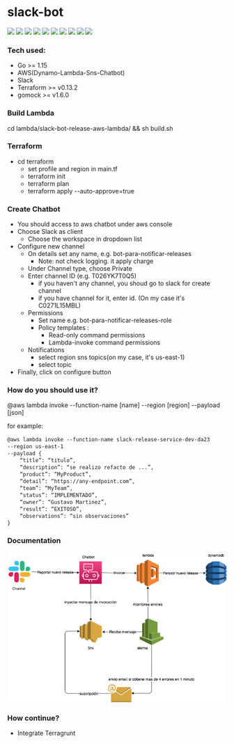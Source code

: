 # slack-bot

![](https://img.shields.io/static/v1?label=Aws%20&message=3.27&color=informational)
![](https://img.shields.io/github/go-mod/go-version/tavomartinez88/slack-bot/main)
![](https://img.shields.io/static/v1?label=Terraform%20&message=0.13.2&color=informational&)
![](https://img.shields.io/static/v1?label=gomock%20&message=1.6.0&color=informational)
![](https://img.shields.io/github/languages/count/tavomartinez88/slack-bot)
![](https://img.shields.io/github/languages/top/tavomartinez88/slack-bot)
![](https://img.shields.io/github/issues-pr/tavomartinez88/slack-bot)
![](https://img.shields.io/github/v/tag/tavomartinez88/slack-bot?include_prereleases)
![](https://img.shields.io/github/contributors/tavomartinez88/slack-bot)
![](https://img.shields.io/github/last-commit/tavomartinez88/slack-bot)
### Tech used:
- Go >= 1.15
- AWS(Dynamo-Lambda-Sns-Chatbot)
- Slack
- Terraform >= v0.13.2
- gomock >= v1.6.0

### Build Lambda
cd lambda/slack-bot-release-aws-lambda/ && sh build.sh

### Terraform
- cd terraform
    - set profile and region in main.tf
    - terraform init
    - terraform plan
    - terraform apply --auto-approve=true   

### Create Chatbot    
-  You should access to aws chatbot under aws console
-  Choose Slack as client
    -  Choose the workspace in dropdown list
-  Configure new channel
    - On details set any name, e.g. bot-para-notificar-releases
        - Note: not check logging. it apply charge
    - Under Channel type, choose Private
    - Enter channel ID (e.g. T026YK7T0Q5)
        - if you haven't any channel, you shoud go to slack for create channel
        - if you have channel for it, enter id. (On my case it's C0271L15MBL)
    - Permissions
        -  Set name e.g. bot-para-notificar-releases-role
        -  Policy templates :
            -  Read-only command permissions
            -  Lambda-invoke command permissions
    - Notifications
        - select region sns topics(on my case, it's us-east-1)  
        - select topic  
-   Finally, click on configure button

### How do you should use it?
@aws lambda invoke --function-name [name] --region [region] --payload [json]

for example:
```
@aws lambda invoke --function-name slack-release-service-dev-da23 
--region us-east-1 
--payload {
    “title”: “titulo”,
    “description”: “se realizo refacto de ...”,
    “product”: “MyProduct”,
    “detail”: “https://any-endpoint.com”,
    “team”: “MyTeam”,
    “status”: “IMPLEMENTADO”,
    “owner”: “Gustavo Martinez”,
    “result”: “EXITOSO”,
    “observations”: “sin observaciones”
}  
```         

### Documentation
![alt text](docs/Slack-bot.png?raw=true)

### How continue?
- Integrate Terragrunt     